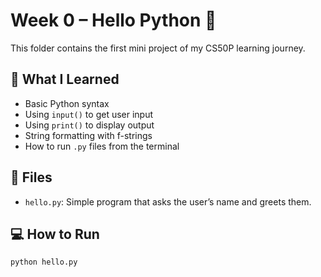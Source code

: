 # Week 0 – Hello Python 👋

This folder contains the first mini project of my CS50P learning journey.

## 🧠 What I Learned
- Basic Python syntax
- Using `input()` to get user input
- Using `print()` to display output
- String formatting with f-strings
- How to run `.py` files from the terminal

## 📂 Files
- `hello.py`: Simple program that asks the user’s name and greets them.

## 💻 How to Run
```bash
python hello.py
